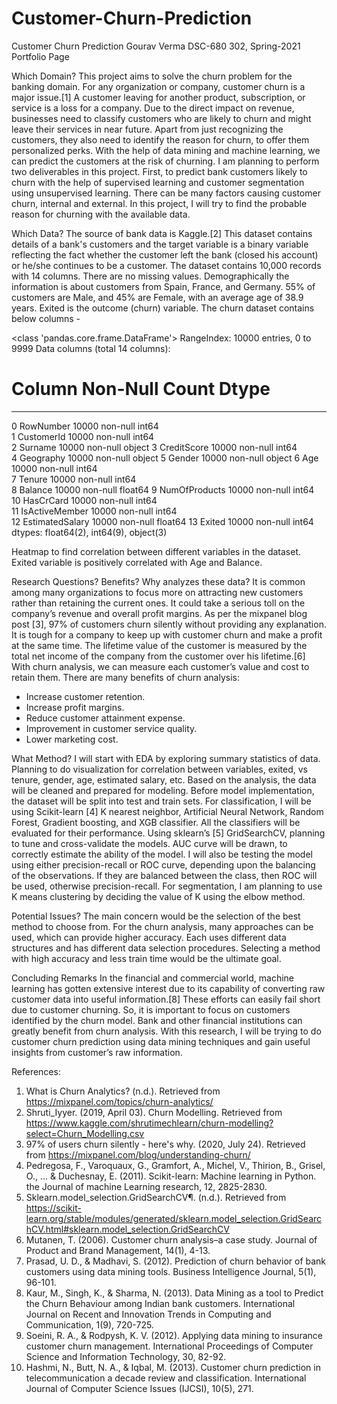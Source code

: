 # Customer-Churn-Prediction

Customer Churn Prediction
Gourav Verma
DSC-680 302, Spring-2021
Portfolio Page

Which Domain?
This project aims to solve the churn problem for the banking domain. For any organization or company, customer churn is a major issue.[1] A customer leaving for another product, subscription, or service is a loss for a company. Due to the direct impact on revenue, businesses need to classify customers who are likely to churn and might leave their services in near future. Apart from just recognizing the customers, they also need to identify the reason for churn, to offer them personalized perks. With the help of data mining and machine learning, we can predict the customers at the risk of churning. I am planning to perform two deliverables in this project. First, to predict bank customers likely to churn with the help of supervised learning and customer segmentation using unsupervised learning. There can be many factors causing customer churn, internal and external. In this project, I will try to find the probable reason for churning with the available data.
  
Which Data?
The source of bank data is Kaggle.[2] This dataset contains details of a bank's customers and the target variable is a binary variable reflecting the fact whether the customer left the bank (closed his account) or he/she continues to be a customer. The dataset contains 10,000 records with 14 columns. There are no missing values. Demographically the information is about customers from Spain, France, and Germany. 55% of customers are Male, and 45% are Female, with an average age of 38.9 years. Exited is the outcome (churn) variable. 
The churn dataset contains below columns - 

<class 'pandas.core.frame.DataFrame'>
RangeIndex: 10000 entries, 0 to 9999
Data columns (total 14 columns):
 #   Column           Non-Null Count  Dtype  
---  ------           --------------  -----  
 0   RowNumber        10000 non-null  int64  
 1   CustomerId       10000 non-null  int64  
 2   Surname          10000 non-null  object 
 3   CreditScore      10000 non-null  int64  
 4   Geography        10000 non-null  object 
 5   Gender           10000 non-null  object 
 6   Age              10000 non-null  int64  
 7   Tenure           10000 non-null  int64  
 8   Balance          10000 non-null  float64
 9   NumOfProducts    10000 non-null  int64  
 10  HasCrCard        10000 non-null  int64  
 11  IsActiveMember   10000 non-null  int64  
 12  EstimatedSalary  10000 non-null  float64
 13  Exited           10000 non-null  int64  
dtypes: float64(2), int64(9), object(3)

Heatmap to find correlation between different variables in the dataset. Exited variable is positively correlated with Age and Balance.


Research Questions? Benefits? Why analyzes these data?
It is common among many organizations to focus more on attracting new customers rather than retaining the current ones. It could take a serious toll on the company’s revenue and overall profit margins. As per the mixpanel blog post [3], 97% of customers churn silently without providing any explanation. It is tough for a company to keep up with customer churn and make a profit at the same time. The lifetime value of the customer is measured by the total net income of the company from the customer over his lifetime.[6] With churn analysis, we can measure each customer’s value and cost to retain them.  There are many benefits of churn analysis:
-	Increase customer retention.
-	Increase profit margins.
-	Reduce customer attainment expense.
-	Improvement in customer service quality.
-	Lower marketing cost.


What Method?
I will start with EDA by exploring summary statistics of data. Planning to do visualization for correlation between variables, exited, vs tenure, gender, age, estimated salary, etc. Based on the analysis, the data will be cleaned and prepared for modeling. Before model implementation, the dataset will be split into test and train sets. 
For classification, I will be using Scikit-learn [4] K nearest neighbor, Artificial Neural Network, Random Forest, Gradient boosting, and XGB classifier. All the classifiers will be evaluated for their performance. Using sklearn’s [5] GridSearchCV, planning to tune and cross-validate the models. AUC curve will be drawn, to correctly estimate the ability of the model. I will also be testing the model using either precision-recall or ROC curve, depending upon the balancing of the observations. If they are balanced between the class, then ROC will be used, otherwise precision-recall.
For segmentation, I am planning to use K means clustering by deciding the value of K using the elbow method. 

Potential Issues?
The main concern would be the selection of the best method to choose from. For the churn analysis, many approaches can be used, which can provide higher accuracy. Each uses different data structures and has different data selection procedures. Selecting a method with high accuracy and less train time would be the ultimate goal.

Concluding Remarks
	In the financial and commercial world, machine learning has gotten extensive interest due to its capability of converting raw customer data into useful information.[8] These efforts can easily fail short due to customer churning. So, it is important to focus on customers identified by the churn model. Bank and other financial institutions can greatly benefit from churn analysis. With this research, I will be trying to do customer churn prediction using data mining techniques and gain useful insights from customer’s raw information. 

References:
1.	What is Churn Analytics? (n.d.). Retrieved from https://mixpanel.com/topics/churn-analytics/ 
2.	Shruti_Iyyer. (2019, April 03). Churn Modelling. Retrieved from https://www.kaggle.com/shrutimechlearn/churn-modelling?select=Churn_Modelling.csv 
3.	97% of users churn silently - here's why. (2020, July 24). Retrieved from https://mixpanel.com/blog/understanding-churn/ 
4.	Pedregosa, F., Varoquaux, G., Gramfort, A., Michel, V., Thirion, B., Grisel, O., ... & Duchesnay, E. (2011). Scikit-learn: Machine learning in Python. the Journal of machine Learning research, 12, 2825-2830.
5.	Sklearn.model_selection.GridSearchCV¶. (n.d.). Retrieved from https://scikit-learn.org/stable/modules/generated/sklearn.model_selection.GridSearchCV.html#sklearn.model_selection.GridSearchCV 
6.	Mutanen, T. (2006). Customer churn analysis–a case study. Journal of Product and Brand Management, 14(1), 4-13.
7.	Prasad, U. D., & Madhavi, S. (2012). Prediction of churn behavior of bank customers using data mining tools. Business Intelligence Journal, 5(1), 96-101.
8.	Kaur, M., Singh, K., & Sharma, N. (2013). Data Mining as a tool to Predict the Churn Behaviour among Indian bank customers. International Journal on Recent and Innovation Trends in Computing and Communication, 1(9), 720-725.
9.	Soeini, R. A., & Rodpysh, K. V. (2012). Applying data mining to insurance customer churn management. International Proceedings of Computer Science and Information Technology, 30, 82-92.
10.	Hashmi, N., Butt, N. A., & Iqbal, M. (2013). Customer churn prediction in telecommunication a decade review and classification. International Journal of Computer Science Issues (IJCSI), 10(5), 271.
